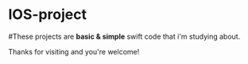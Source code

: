# IOS-project

#These projects are **basic & simple** swift code that i'm studying about.

Thanks for visiting and you're welcome! 
